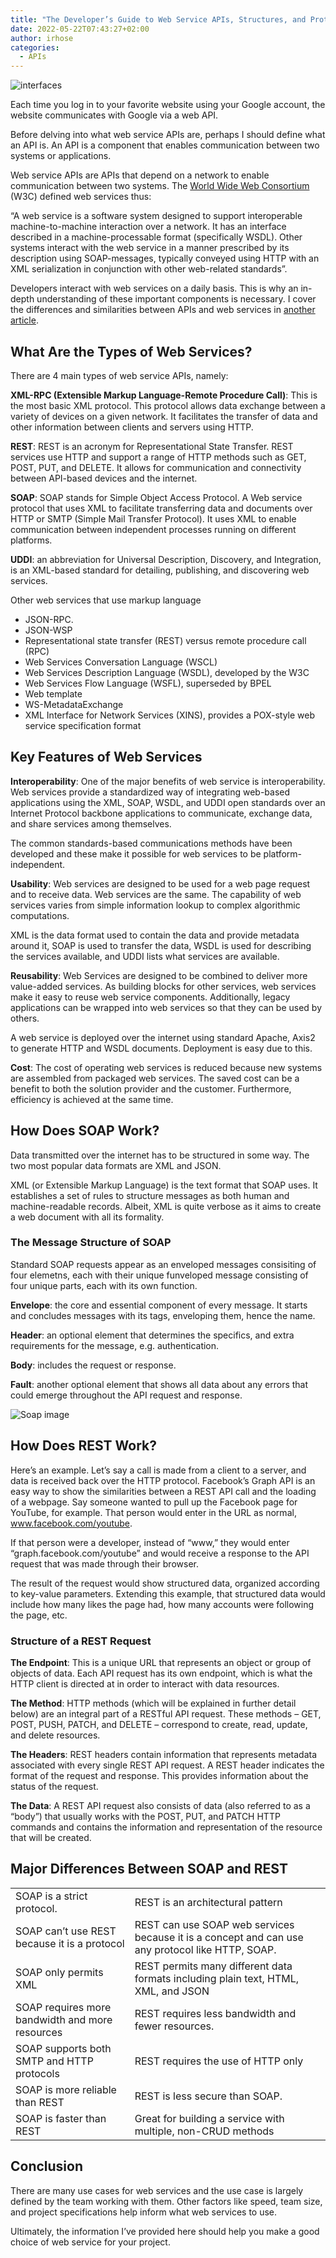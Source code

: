 ```yaml
---
title: "The Developer’s Guide to Web Service APIs, Structures, and Protocols"
date: 2022-05-22T07:43:27+02:00
author: irhose
categories:
  - APIs
---
```


![interfaces](./image1.jpg)

Each time you log in to your favorite website using your Google account, the website communicates with Google via a web API. 

Before delving into what web service APIs are, perhaps I should define what an API is. An API is a component that enables communication between two systems or applications. 

Web service APIs are APIs that depend on a network to enable communication between two systems. The [World Wide Web Consortium](http://www.w3.org/2005/Talks/01-ws-plh/?n=1) (W3C) defined web services thus:

“A web service is a software system designed to support interoperable machine-to-machine interaction over a network. It has an interface described in a machine-processable format (specifically WSDL). Other systems interact with the web service in a manner prescribed by its description using SOAP-messages, typically conveyed using HTTP with an XML serialization in conjunction with other web-related standards”.

Developers interact with web services on a daily basis. This is why an in-depth understanding of these important components is necessary. I cover the differences and similarities between APIs and web services in [another article](http://apitoolkit.io/blog/apis-and-web-services).

## What Are the Types of Web Services?

There are 4 main types of web service APIs, namely:

**XML-RPC (Extensible Markup Language-Remote Procedure Call)**: This is the most basic XML protocol. This protocol allows data exchange between a variety of devices on a given network. It facilitates the transfer of data and other information between clients and servers using HTTP. 

**REST**: REST is an acronym for Representational State Transfer. REST services use HTTP and support a range of HTTP methods such as GET, POST, PUT, and DELETE. It allows for communication and connectivity between API-based devices and the internet. 

**SOAP**: SOAP stands for Simple Object Access Protocol. A Web service protocol that uses XML to facilitate transferring data and documents over HTTP or SMTP (Simple Mail Transfer Protocol). It uses XML to enable communication between independent processes running on different platforms.

**UDDI**: an abbreviation for Universal Description, Discovery, and Integration, is an XML-based standard for detailing, publishing, and discovering web services.

Other web services that use markup language
- JSON-RPC.
- JSON-WSP
- Representational state transfer (REST) versus remote procedure call (RPC)
- Web Services Conversation Language (WSCL)
- Web Services Description Language (WSDL), developed by the W3C
- Web Services Flow Language (WSFL), superseded by BPEL
- Web template
- WS-MetadataExchange
- XML Interface for Network Services (XINS), provides a POX-style web service specification format

## Key Features of Web Services

**Interoperability**: One of the major benefits of web service is interoperability. Web services provide a standardized way of integrating web-based applications using the XML, SOAP, WSDL, and UDDI open standards over an Internet Protocol backbone applications to communicate, exchange data, and share services among themselves.

The common standards-based communications methods have been developed and these make it possible for web services to be platform-independent.  

**Usability**: Web services are designed to be used for a web page request and to receive data. Web services are the same. The capability of web services varies from simple information lookup to complex algorithmic computations. 

XML is the data format used to contain the data and provide metadata around it, SOAP is used to transfer the data, WSDL is used for describing the services available, and UDDI lists what services are available.

**Reusability**: Web Services are designed to be combined to deliver more value-added services. As building blocks for other services, web services make it easy to reuse web service components. Additionally, legacy applications can be wrapped into web services so that they can be used by others.

A web service is deployed over the internet using standard Apache, Axis2 to generate HTTP and WSDL documents. Deployment is easy due to this.

**Cost**: The cost of operating web services is reduced because new systems are assembled from packaged web services. The saved cost can be a benefit to both the solution provider and the customer. Furthermore, efficiency is achieved at the same time.

## How Does SOAP Work?

Data transmitted over the internet has to be structured in some way. The two most popular data formats are XML and JSON.

XML (or Extensible Markup Language) is the text format that SOAP uses. It establishes a set of rules to structure messages as both human and machine-readable records. Albeit, XML is quite verbose as it aims to create a web document with all its formality. 

### The Message Structure of SOAP
Standard SOAP requests appear as an enveloped messages consisiting of four elemetns, each with their unique funveloped message consisting of four unique parts, each with its own function. 

**Envelope**: the core and essential component of every message. It starts and concludes messages with its tags, enveloping them, hence the name.

**Header**: an optional element that determines the specifics, and extra requirements for the message, e.g. authentication.

**Body**: includes the request or response.

**Fault**: another optional element that shows all data about any errors that could emerge throughout the API request and response.


![Soap image](./image2.png "<a href='https://www.oreilly.com/library/view/java-ee-8/9781788833776/2643a695-ea84-48eb-8ff6-90ccda718262.xhtml'>Image source</a>")

## How Does REST Work?
Here’s an example. Let’s say a call is made from a client to a server, and data is received back over the HTTP protocol. Facebook’s Graph API is an easy way to show the similarities between a REST API call and the loading of a webpage. Say someone wanted to pull up the Facebook page for YouTube, for example. That person would enter in the URL as normal, www.facebook.com/youtube.

If that person were a developer, instead of “www,” they would enter “graph.facebook.com/youtube” and would receive a response to the API request that was made through their browser. 

The result of the request would show structured data, organized according to key-value parameters. Extending this example, that structured data would include how many likes the page had, how many accounts were following the page, etc.

### Structure of a REST Request
**The Endpoint**: This is a unique URL that represents an object or group of objects of data. Each API request has its own endpoint, which is what the HTTP client is directed at in order to interact with data resources.

**The Method**: HTTP methods (which will be explained in further detail below) are an integral part of a RESTful API request. These methods – GET, POST, PUSH, PATCH, and DELETE – correspond to create, read, update, and delete resources.

**The Headers**: REST headers contain information that represents metadata associated with every single REST API request. A REST header indicates the format of the request and response. This provides information about the status of the request.

**The Data**: A REST API request also consists of data (also referred to as a “body”) that usually works with the POST, PUT, and PATCH HTTP commands and contains the information and representation of the resource that will be created.

## Major Differences Between SOAP and REST
| | |
| ----------- | ------------- |
| SOAP is a strict protocol. | REST is an architectural pattern | 
| SOAP can’t use REST because it is a protocol | REST can use SOAP web services because it is a concept and can use any protocol like HTTP, SOAP. |
| SOAP only permits XML | REST permits many different data formats including plain text, HTML, XML, and JSON |
| SOAP requires more bandwidth and more resources | REST requires less bandwidth and fewer resources. |
| SOAP supports both SMTP and HTTP protocols | REST requires the use of HTTP only |
| SOAP is more reliable than REST | REST is less secure than SOAP. | 
| SOAP is faster than REST | Great for building a service with multiple, non-CRUD methods |


## Conclusion
There are many use cases for web services and the use case is largely defined by the team working with them. Other factors like speed, team size, and project specifications help inform what web services to use.

Ultimately, the information I’ve provided here should help you make a good choice of web service for your project.
